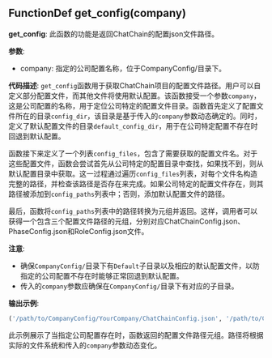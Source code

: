 ## FunctionDef get_config(company)
**get_config**: 此函数的功能是返回ChatChain的配置json文件路径。

**参数**:
- company: 指定的公司配置名称，位于CompanyConfig/目录下。

**代码描述**:
`get_config`函数用于获取ChatChain项目的配置文件路径。用户可以自定义部分配置文件，而其他文件将使用默认配置。该函数接受一个参数`company`，这是公司配置的名称，用于定位公司特定的配置文件目录。函数首先定义了配置文件所在的目录`config_dir`，该目录是基于传入的`company`参数动态确定的。同时，定义了默认配置文件的目录`default_config_dir`，用于在公司特定配置不存在时回退到默认配置。

函数接下来定义了一个列表`config_files`，包含了需要获取的配置文件名。对于这些配置文件，函数会尝试首先从公司特定的配置目录中查找，如果找不到，则从默认配置目录中获取。这一过程通过遍历`config_files`列表，对每个文件名构造完整的路径，并检查该路径是否存在来完成。如果公司特定的配置文件存在，则其路径被添加到`config_paths`列表中；否则，添加默认配置文件的路径。

最后，函数将`config_paths`列表中的路径转换为元组并返回。这样，调用者可以获得一个包含三个配置文件路径的元组，分别对应ChatChainConfig.json、PhaseConfig.json和RoleConfig.json文件。

**注意**:
- 确保`CompanyConfig/`目录下有`Default`子目录以及相应的默认配置文件，以防指定的公司配置不存在时能够正常回退到默认配置。
- 传入的`company`参数应确保在`CompanyConfig/`目录下有对应的子目录。

**输出示例**:
```python
('/path/to/CompanyConfig/YourCompany/ChatChainConfig.json', '/path/to/CompanyConfig/YourCompany/PhaseConfig.json', '/path/to/CompanyConfig/YourCompany/RoleConfig.json')
```
此示例展示了当指定公司配置存在时，函数返回的配置文件路径元组。路径将根据实际的文件系统和传入的`company`参数动态变化。
